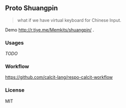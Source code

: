 
Proto Shuangpin
----

> what if we have virtual keyboard for Chinese Input.

Demo http://r.tiye.me/Memkits/shuangpin/ .

### Usages

_TODO_

### Workflow

https://github.com/calcit-lang/respo-calcit-workflow

### License

MIT
